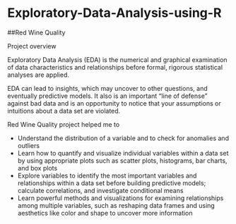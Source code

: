 # Exploratory-Data-Analysis-using-R

##Red Wine Quality

Project overview

Exploratory Data Analysis (EDA) is the numerical and graphical examination of data characteristics and relationships before formal, rigorous statistical analyses are applied.

EDA can lead to insights, which may uncover to other questions, and eventually predictive models. It also is an important “line of defense” against bad data and is an opportunity to notice that your assumptions or intuitions about a data set are violated.

Red Wine Quality project helped me to

* Understand the distribution of a variable and to check for anomalies and outliers
* Learn how to quantify and visualize individual variables within a data set by using appropriate plots such as scatter plots, histograms, bar charts, and box plots
* Explore variables to identify the most important variables and relationships within a data set before building predictive models; calculate correlations, and investigate conditional means
* Learn powerful methods and visualizations for examining relationships among multiple variables, such as reshaping data frames and using aesthetics like color and shape to uncover more information
